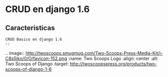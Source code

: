 CRUD en django 1.6
===================



  Caracteristicas
----------------------
  
    CRUD Basico en django 1.6
    ::

.. image:: http://twoscoops.smugmug.com/Two-Scoops-Press-Media-Kit/i-C8s5jkn/0/O/favicon-152.png
   :name: Two Scoops Logo
   :align: center
   :alt: Two Scoops of Django
   :target: http://twoscoopspress.org/products/two-scoops-of-django-1-6
